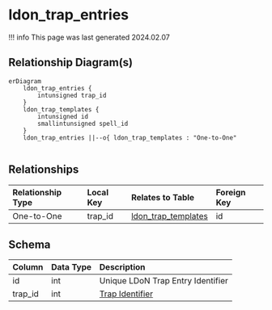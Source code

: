# ldon_trap_entries

!!! info
	This page was last generated 2024.02.07

## Relationship Diagram(s)

```mermaid
erDiagram
    ldon_trap_entries {
        intunsigned trap_id
    }
    ldon_trap_templates {
        intunsigned id
        smallintunsigned spell_id
    }
    ldon_trap_entries ||--o{ ldon_trap_templates : "One-to-One"


```


## Relationships

| Relationship Type | Local Key | Relates to Table | Foreign Key |
| :--- | :--- | :--- | :--- |
| One-to-One | trap_id | [ldon_trap_templates](../../schema/traps/ldon_trap_templates.md) | id |


## Schema

| Column | Data Type | Description |
| :--- | :--- | :--- |
| id | int | Unique LDoN Trap Entry Identifier |
| trap_id | int | [Trap Identifier](ldon_trap_templates.md) |

